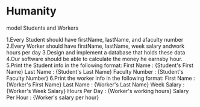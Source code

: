 # Humanity
model Students and Workers

1.Every Student should have firstName, lastName, and afaculty number</br>
2.Every Worker should have firstName, lastName, week salary andwork hours per day
3.Design and implement a database that holds these data
4.Our software should be able to calculate the money he earnsby hour.
5.Print the Student info in the following format:
  First Name : {Student's First Name} 
  Last Name : {Student's Last Name}
  Faculty Number : {Student's Faculty Number}
6.Print the worker info in the following format:
  First Name : {Worker's First Name} 
  Last Name : {Worker's Last Name}
  Week Salary : {Worker's Week Salary}
  Hours Per Day : {Worker's working hours}
  Salary Per Hour : {Worker's salary per hour}

